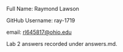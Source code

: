 Full Name: Raymond Lawson

GitHub Username: ray-1719

email: rl645817@ohio.edu

Lab 2 answers recorded under answers.md.
